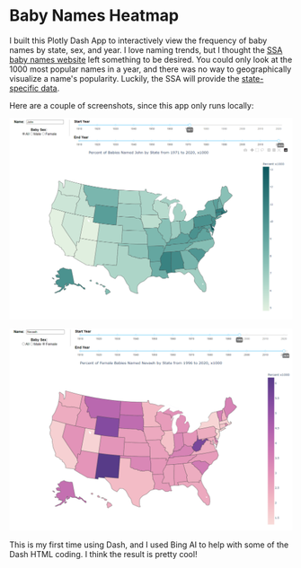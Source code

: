 # Baby Names Heatmap

I built this Plotly Dash App to interactively view the frequency of baby names by state, sex, and year. I love naming trends, but I thought the [SSA baby names website](https://www.ssa.gov/oact//babynames/index.html) left something to be desired. You could only look at the 1000 most popular names in a year, and there was no way to geographically visualize a name's popularity. Luckily, the SSA will provide the [state-specific data](https://www.ssa.gov/oact//babynames/limits.html).

Here are a couple of screenshots, since this app only runs locally:

![Percent of all babies named John in each state](example_screenshot.png)

![Percent of female babies named Nevaeh in each state](example_screenshot2.png)

This is my first time using Dash, and I used Bing AI to help with some of the Dash HTML coding. I think the result is pretty cool!
